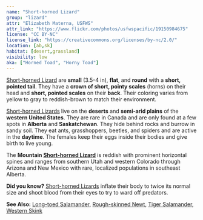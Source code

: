 ```yaml
---
name: "Short-horned Lizard"
group: "lizard"
attr: "Elizabeth Materna, USFWS"
attr_link: "https://www.flickr.com/photos/usfwspacific/19150984675"
license: "CC BY-NC"
license_link: "https://creativecommons.org/licenses/by-nc/2.0/"
location: [ab,sk]
habitat: [desert,grassland]
visibility: low
aka: ["Horned Toad", "Horny Toad"]
---
```

[Short-horned Lizard](/herps/shortliz/) are **small** (3.5-4 in), **flat**, and **round** with a **short, pointed tail**. They have a **crown of short, pointy scales** (horns) on their head and **short, pointed scales** on their **back**. Their coloring varies from yellow to gray to reddish-brown to match their environment.

[Short-horned Lizards](/herps/shortliz/) live on the **deserts** and **semi-arid plains** of the **western United States**. They are rare in Canada and are only found at a few spots in **Alberta** and **Saskatchewan**. They hide behind rocks and burrow in sandy soil. They eat ants, grasshoppers, beetles, and spiders and are active in the **daytime**. The females keep their eggs inside their bodies and give birth to live young.

The **Mountain [Short-horned Lizard](/herps/shortliz/)** is reddish with prominent horizontal spines and ranges from southern Utah and western Colorado through Arizona and New Mexico with rare, localized populations in southeast Alberta.

**Did you know?** [Short-horned Lizards](/herps/shortliz/) inflate their body to twice its normal size and shoot blood from their eyes to try to ward off predators.

<!-- generated, do not edit -->
**See Also:**
[Long-toed Salamander](/herps/ltsalam/),
[Rough-skinned Newt](/herps/rounewt/),
[Tiger Salamander](/herps/tigsal/),
[Western Skink](/herps/westskink/)
